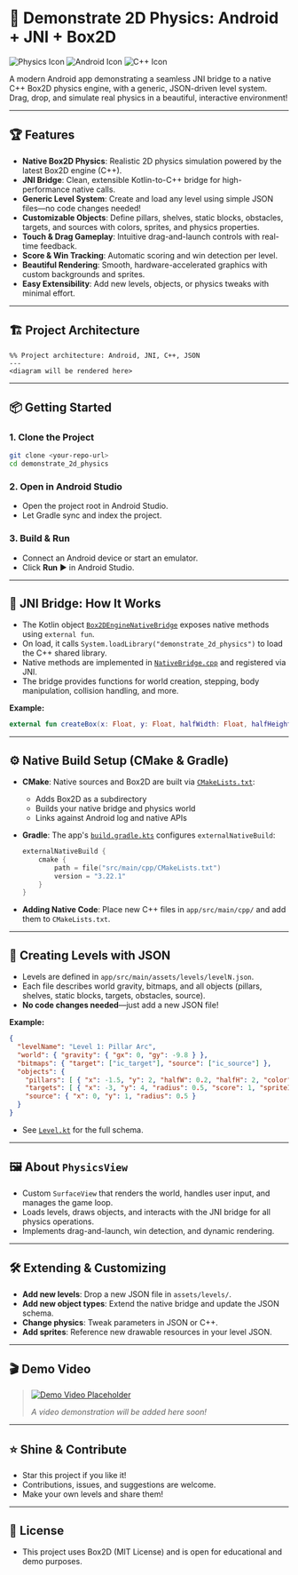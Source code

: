 # 🚀 Demonstrate 2D Physics: Android + JNI + Box2D

![Physics Icon](https://img.icons8.com/color/48/000000/physics.png) ![Android Icon](https://img.icons8.com/color/48/000000/android-os.png) ![C++ Icon](https://img.icons8.com/color/48/000000/c-plus-plus-logo.png)

A modern Android app demonstrating a seamless JNI bridge to a native C++ Box2D physics engine, with a generic, JSON-driven level system. Drag, drop, and simulate real physics in a beautiful, interactive environment!

---

## 🏆 Features

- **Native Box2D Physics**: Realistic 2D physics simulation powered by the latest Box2D engine (C++).
- **JNI Bridge**: Clean, extensible Kotlin-to-C++ bridge for high-performance native calls.
- **Generic Level System**: Create and load any level using simple JSON files—no code changes needed!
- **Customizable Objects**: Define pillars, shelves, static blocks, obstacles, targets, and sources with colors, sprites, and physics properties.
- **Touch & Drag Gameplay**: Intuitive drag-and-launch controls with real-time feedback.
- **Score & Win Tracking**: Automatic scoring and win detection per level.
- **Beautiful Rendering**: Smooth, hardware-accelerated graphics with custom backgrounds and sprites.
- **Easy Extensibility**: Add new levels, objects, or physics tweaks with minimal effort.

---

## 🏗️ Project Architecture

```mermaid
%% Project architecture: Android, JNI, C++, JSON
---
<diagram will be rendered here>
```

---

## 📦 Getting Started

### 1. Clone the Project
```bash
git clone <your-repo-url>
cd demonstrate_2d_physics
```

### 2. Open in Android Studio
- Open the project root in Android Studio.
- Let Gradle sync and index the project.

### 3. Build & Run
- Connect an Android device or start an emulator.
- Click **Run** ▶️ in Android Studio.

---

## 🔗 JNI Bridge: How It Works

- The Kotlin object [`Box2DEngineNativeBridge`](app/src/main/java/com/aviadkorakin/demonstrate_2d_physics/Box2DEngineNativeBridge.kt) exposes native methods using `external fun`.
- On load, it calls `System.loadLibrary("demonstrate_2d_physics")` to load the C++ shared library.
- Native methods are implemented in [`NativeBridge.cpp`](app/src/main/cpp/NativeBridge.cpp) and registered via JNI.
- The bridge provides functions for world creation, stepping, body manipulation, collision handling, and more.

**Example:**
```kotlin
external fun createBox(x: Float, y: Float, halfWidth: Float, halfHeight: Float, density: Float, friction: Float, restitution: Float): Int
```

---

## ⚙️ Native Build Setup (CMake & Gradle)

- **CMake**: Native sources and Box2D are built via [`CMakeLists.txt`](app/src/main/cpp/CMakeLists.txt):
  - Adds Box2D as a subdirectory
  - Builds your native bridge and physics world
  - Links against Android log and native APIs

- **Gradle**: The app's [`build.gradle.kts`](app/build.gradle.kts) configures `externalNativeBuild`:
  ```kotlin
  externalNativeBuild {
      cmake {
          path = file("src/main/cpp/CMakeLists.txt")
          version = "3.22.1"
      }
  }
  ```

- **Adding Native Code**: Place new C++ files in `app/src/main/cpp/` and add them to `CMakeLists.txt`.

---

## 🧩 Creating Levels with JSON

- Levels are defined in `app/src/main/assets/levels/levelN.json`.
- Each file describes world gravity, bitmaps, and all objects (pillars, shelves, static blocks, targets, obstacles, source).
- **No code changes needed**—just add a new JSON file!

**Example:**
```json
{
  "levelName": "Level 1: Pillar Arc",
  "world": { "gravity": { "gx": 0, "gy": -9.8 } },
  "bitmaps": { "target": ["ic_target"], "source": ["ic_source"] },
  "objects": {
    "pillars": [ { "x": -1.5, "y": 2, "halfW": 0.2, "halfH": 2, "color": "#555555" } ],
    "targets": [ { "x": -3, "y": 4, "radius": 0.5, "score": 1, "spriteIndex": 0 } ],
    "source": { "x": 0, "y": 1, "radius": 0.5 }
  }
}
```

- See [`Level.kt`](app/src/main/java/com/aviadkorakin/demonstrate_2d_physics/level_manager/Level.kt) for the full schema.

---

## 🖼️ About `PhysicsView`

- Custom `SurfaceView` that renders the world, handles user input, and manages the game loop.
- Loads levels, draws objects, and interacts with the JNI bridge for all physics operations.
- Implements drag-and-launch, win detection, and dynamic rendering.

---

## 🛠️ Extending & Customizing

- **Add new levels**: Drop a new JSON file in `assets/levels/`.
- **Add new object types**: Extend the native bridge and update the JSON schema.
- **Change physics**: Tweak parameters in JSON or C++.
- **Add sprites**: Reference new drawable resources in your level JSON.

---

## 🎬 Demo Video

> [![Demo Video Placeholder](https://img.icons8.com/ios-filled/100/000000/video.png)](https://your-demo-link.com)
>
> _A video demonstration will be added here soon!_

---

## ⭐ Shine & Contribute

- Star this project if you like it!
- Contributions, issues, and suggestions are welcome.
- Make your own levels and share them!

---

## 📄 License

- This project uses Box2D (MIT License) and is open for educational and demo purposes. 